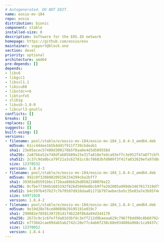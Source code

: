 ```yaml
---
# Autogenerated. DO NOT EDIT.
name: eosio-mv-184
repo: eosio
distribution: bionic
component: stable
installed-size: 0
description: Software for the EOS.IO network
homepage: https://github.com/eosio/eos
maintainer: support@block.one
section: devel
priority: optional
architecture: amd64
pre-depends: []
depends:
- libc6
- libgcc1
- libssl1.1
- libicu60
- libstdc++6
- libtinfo5
- zlib1g
- libusb-1.0-0
- libcurl3-gnutls
conflicts: []
breaks: []
replaces: []
suggests: []
built-using: []
versions:
- filename: pool/stable/e/eosio-mv-184/eosio-mv-184_1.8.4-3_amd64.deb
  md5sum: 61cc44dee1b5b4dd1f911f739cbdeab1
  sha1: 23e85acec57480d300178b5f8aa0e4d3d589558d
  sha256: 2a87bba52e748dfab85b89a15e31fa818e7edca93effc3e952f47a8f7cbf6661
  sha512: 2c37c9da0bca79f21a3c62781cc8cf8683bfd009f3f41fa032029efa97d8dc225e6ba42eb83cdbb89fa6eebc0cc3969df4f96a9ce8cc0f956542ed5ec1a6a6ff
  size: 12378532
  version: 1.8.4-3
- filename: pool/stable/e/eosio-mv-184/eosio-mv-184_1.8.4-2_amd64.deb
  md5sum: 992c0f320800209156334299cba2bff7
  sha1: 39303a85591bbc172baa86bb2bd0582240076e22
  sha256: 0cfbe77384b1683192f82bd5049e8bcb9ffe202005a999de3467017319df531e
  sha512: b4c597b457b27c7b79597d916daa01171b797aebecba5c35e03a7e3b95f4d0135a9652ca01f272adf5101d7301674c91065f6e7cd7d3470d40f565368f6a9493
  size: 64971928
  version: 1.8.4-2
- filename: pool/stable/e/eosio-mv-184/eosio-mv-184_1.8.4-1_amd64.deb
  md5sum: 9e19d28e76ce80089b29195191e019c7
  sha1: 299082e7858139729141f4b220f8bda94d344170
  sha256: 2673c9c1c6fe7fda03d3bfdc3eff212d9baeaa629c7967f8dd90c8b607024042
  sha512: e773bb2cae09dab5ab2742c28e77c4ab6f238c68e934886a968c1ca9437c7ccd5fd63a1b7027d59755a8676f211acb01fb164012e53ae6f8fb8be185efcc9272
  size: 12370952
  version: 1.8.4-1
---
```

